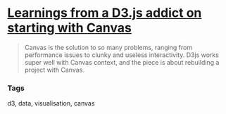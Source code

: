 # [Learnings from a D3.js addict on starting with Canvas](http://www.visualcinnamon.com/2015/11/learnings-from-a-d3-js-addict-on-starting-with-canvas.html)

> Canvas is the solution to so many problems, ranging from performance issues to clunky and useless interactivity. D3js works super well with Canvas context, and the piece is about rebuilding a project with Canvas.

### Tags

d3, data, visualisation, canvas
